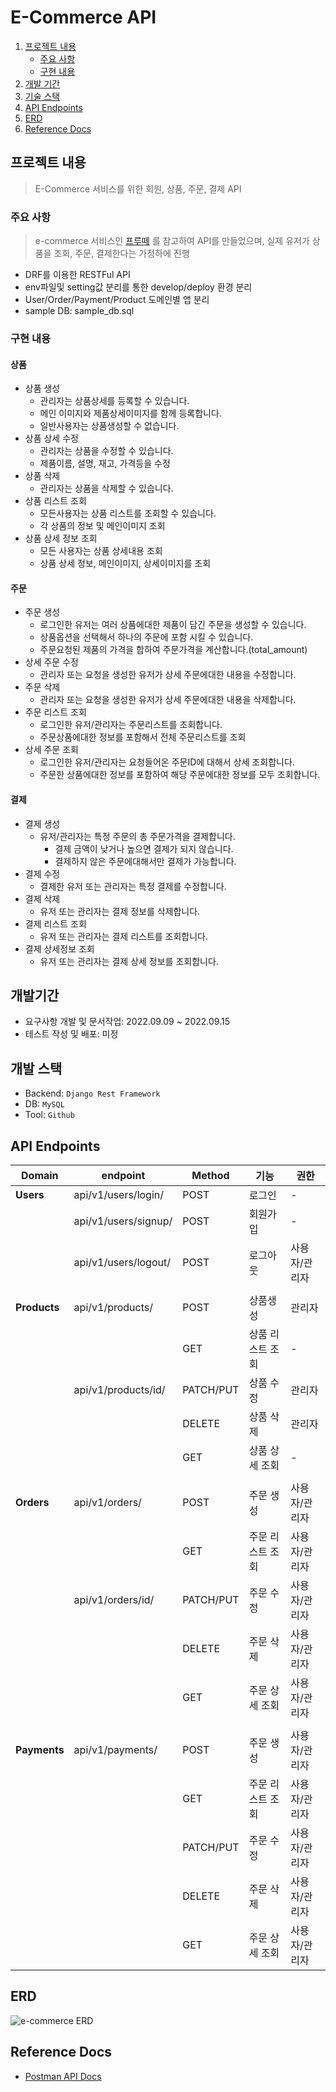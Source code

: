 # E-Commerce API
1. [프로젝트 내용](#프로젝트-내용)
   - [주요 사항](#주요-사항)
   - [구현 내용](#구현-내용)
2. [개발 기간](#개발-기간)
3. [기술 스택](#기술-스택)
4. [API Endpoints](#api-endpoints)
5. [ERD](#erd)
6. [Reference Docs](#reference-docs)


## 프로젝트 내용

> E-Commerce 서비스를 위한 회원, 상품, 주문, 결제 API


### 주요 사항
> e-commerce 서비스인 [프루떼](https://www.fruitte.co.kr/shop_payment/?order_code=o20220914df3c69541b2b0) 를 참고하여 
API를 만들었으며, 실제 유저가 상품을 조회, 주문, 결제한다는 가정하에 진행

- DRF를 이용한 RESTFul API
- env파일및 setting값 분리를 통한 develop/deploy 환경 분리
- User/Order/Payment/Product 도메인별 앱 분리
- sample DB: sample_db.sql

### 구현 내용
#### 상품  
- 상품 생성
	- 관리자는 상품상세를 등록할 수 있습니다.   
	- 메인 이미지와 제품상세이미지를 함께 등록합니다.  
	- 일반사용자는 상품생성할 수 없습니다.  
- 상품 상세 수정
	- 관리자는 상품을 수정할 수 있습니다.  
	- 제품이름, 설명, 재고, 가격등을 수정  
- 상품 삭제
	- 관리자는 상품을 삭제할 수 있습니다.  
- 상품 리스트 조회
	- 모든사용자는 상품 리스트를 조회할 수 있습니다.  
	- 각 상품의 정보 및 메인이미지 조회  
- 상품 상세 정보 조회
	- 모든 사용자는 상품 상세내용 조회  
	- 상품 상세 정보, 메인이미지, 상세이미지를 조회   
  
  
#### 주문  
- 주문 생성
	- 로그인한 유저는 여러 상품에대한 제품이 담긴 주문을 생성할 수 있습니다.  
	- 상품옵션을 선택해서 하나의 주문에 포함 시킬 수 있습니다.
	- 주문요청된 제품의 가격을 합하여 주문가격을 계산합니다.(total_amount)
- 상세 주문 수정
	- 관리자 또는 요청을 생성한 유저가 상세 주문에대한 내용을 수정합니다.
- 주문 삭제
	- 관리자 또는 요청을 생성한 유저가 상세 주문에대한 내용을 삭제합니다.
- 주문 리스트 조회
	- 로그인한 유저/관리자는 주문리스트를 조회합니다.
	- 주문상품에대한 정보를 포함해서 전체 주문리스트를 조회
- 상세 주문 조회
	- 로그인한 유저/관리자는 요청들어온 주문ID에 대해서 상세 조회합니다.
	- 주문한 상품에대한 정보를 포함하여 해당 주문에대한 정보를 모두 조회합니다.


#### 결제
- 결제 생성
	- 유저/관리자는 특정 주문의 총 주문가격을 결제합니다.
		- 결제 금액이 낮거나 높으면 결제가 되지 않습니다.
		- 결제하지 않은 주문에대해서만 결제가 가능합니다.
- 결제 수정
	- 결제한 유저 또는 관리자는 특정 결제를 수정합니다.
- 결제 삭제
	- 유저 또는 관리자는 결제 정보를 삭제합니다.
- 결제 리스트 조회
	- 유저 또는 관리자는 결제 리스트를 조회합니다.
- 결제 상세정보 조회
	- 유저 또는 관리자는 결제 상세 정보를 조회합니다.



## 개발기간
- 요구사항 개발 및 문서작업: 2022.09.09 ~ 2022.09.15
- 테스트 작성 및 배포: 미정

## 개발 스택
- Backend: `Django Rest Framework`
- DB: `MySQL`
- Tool: `Github`

## API Endpoints

| Domain | endpoint | Method | 기능 | 권한 |
| --- | --- | --- | --- | --- |
| **Users** | api/v1/users/login/ | POST | 로그인 | - |
|  | api/v1/users/signup/ | POST | 회원가입 | - |
|  | api/v1/users/logout/ | POST | 로그아웃 | 사용자/관리자 |
|  |  |  |  |  |
| **Products** | api/v1/products/ | POST | 상품생성 | 관리자 |
|  |  | GET | 상품 리스트 조회 | - |
|  | api/v1/products/id/ | PATCH/PUT | 상품 수정 | 관리자 |
|  |  | DELETE | 상품 삭제 | 관리자 |
|  |  | GET | 상품 상세 조회 | - |
|  |  |  |  |  |
| **Orders** | api/v1/orders/ | POST | 주문 생성 | 사용자/관리자 |
|  |  | GET | 주문 리스트 조회 | 사용자/관리자 |
|  | api/v1/orders/id/ | PATCH/PUT | 주문 수정 | 사용자/관리자 |
|  |  | DELETE | 주문 삭제 | 사용자/관리자 |
|  |  | GET | 주문 상세 조회 | 사용자/관리자 |
|  |  |  |  |  |
| **Payments** | api/v1/payments/ | POST | 주문 생성 | 사용자/관리자 |
|  |  | GET | 주문 리스트 조회 | 사용자/관리자 |
|  |  | PATCH/PUT | 주문 수정 | 사용자/관리자 |
|  |  | DELETE | 주문 삭제 | 사용자/관리자 |
|  |  | GET | 주문 상세 조회 | 사용자/관리자 |


## ERD
![e-commerce ERD](https://user-images.githubusercontent.com/58774316/190128802-5026f92b-725a-40a1-a3bb-b9055a9fca6f.png)


## Reference Docs
- [Postman API Docs](https://documenter.getpostman.com/view/11682851/2s7YYu7ivV)
